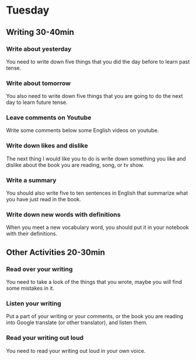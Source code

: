 # Tuesday
## Writing 30-40min
### Write about yesterday
You need to write down five things that you did the day before to learn past tense.
### Write about tomorrow
You also need to write down five things that you are going to do the next day to learn future tense.
### Leave comments on Youtube
Write some comments below some English videos on youtube.
### Write down likes and dislike
The next thing I would like you to do is write down something you like and dislike about the book you are reading, song, or tv show.
### Write a summary
You should also write five to ten sentences in English that summarize what you have just read in the book.
### Write down new words with definitions
When you meet a new vocabulary word, you should put it in your notebook with their definitions.
## Other Activities 20-30min
### Read over your writing
You need to take a look of the things that you wrote, maybe you will find some mistakes in it.
### Listen your writing
Put a part of your writing or your comments, or the book you are reading into Google translate (or other translator), and listen them.
### Read your writing out loud
You need to read your writing out loud in your own voice.